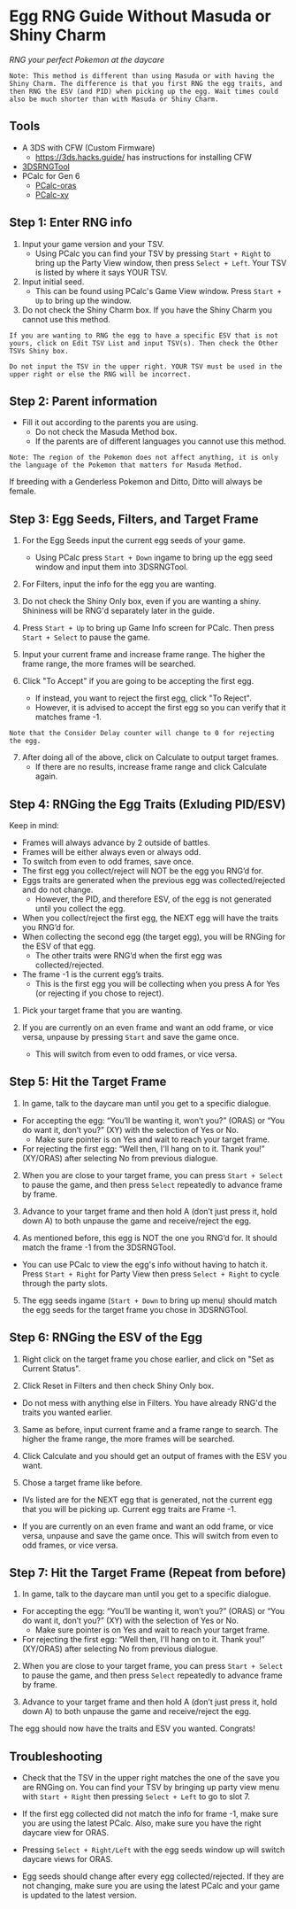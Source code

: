 # Egg RNG Guide Without Masuda or Shiny Charm

_RNG your perfect Pokemon at the daycare_

```
Note: This method is different than using Masuda or with having the Shiny Charm. The difference is that you first RNG the egg traits, and then RNG the ESV (and PID) when picking up the egg. Wait times could also be much shorter than with Masuda or Shiny Charm.
```

## Tools

- A 3DS with CFW (Custom Firmware)
   - https://3ds.hacks.guide/ has instructions for installing CFW
- [3DSRNGTool](https://github.com/wwwwwwzx/3DSRNGTool/releases)
- PCalc for Gen 6
  - [PCalc-oras](https://pokemonrng.com/downloads/pcalc/pcalc-oras.zip)
  - [PCalc-xy](https://pokemonrng.com/downloads/pcalc/pcalc-xy.zip)

## Step 1: Enter RNG info

1. Input your game version and your TSV.
   - Using PCalc you can find your TSV by pressing `Start + Right` to bring up the Party View window, then press `Select + Left`. Your TSV is listed by where it says YOUR TSV.
2. Input initial seed.
   - This can be found using PCalc's Game View window. Press `Start + Up` to bring up the window.
3. Do not check the Shiny Charm box. If you have the Shiny Charm you cannot use this method.

```
If you are wanting to RNG the egg to have a specific ESV that is not yours, click on Edit TSV List and input TSV(s). Then check the Other TSVs Shiny box.

Do not input the TSV in the upper right. YOUR TSV must be used in the upper right or else the RNG will be incorrect.
```

## Step 2: Parent information

- Fill it out according to the parents you are using.
  - Do not check the Masuda Method box.
  - If the parents are of different languages you cannot use this method.

```
Note: The region of the Pokemon does not affect anything, it is only the language of the Pokemon that matters for Masuda Method.
```

If breeding with a Genderless Pokemon and Ditto, Ditto will always be female.

## Step 3: Egg Seeds, Filters, and Target Frame

1. For the Egg Seeds input the current egg seeds of your game.

   - Using PCalc press `Start + Down` ingame to bring up the egg seed window and input them into 3DSRNGTool.

2. For Filters, input the info for the egg you are wanting.

3. Do not check the Shiny Only box, even if you are wanting a shiny. Shininess will be RNG'd separately later in the guide.

4. Press `Start + Up` to bring up Game Info screen for PCalc. Then press `Start + Select` to pause the game.

5. Input your current frame and increase frame range. The higher the frame range, the more frames will be searched.

6. Click "To Accept" if you are going to be accepting the first egg.
   - If instead, you want to reject the first egg, click "To Reject".
   - However, it is advised to accept the first egg so you can verify that it matches frame -1.

```
Note that the Consider Delay counter will change to 0 for rejecting the egg.
```

7. After doing all of the above, click on Calculate to output target frames.
   - If there are no results, increase frame range and click Calculate again.

## Step 4: RNGing the Egg Traits (Exluding PID/ESV)

Keep in mind:

- Frames will always advance by 2 outside of battles.
- Frames will be either always even or always odd.
- To switch from even to odd frames, save once.
- The first egg you collect/reject will NOT be the egg you RNG’d for.
- Eggs traits are generated when the previous egg was collected/rejected and do not change.
  - However, the PID, and therefore ESV, of the egg is not generated until you collect the egg.
- When you collect/reject the first egg, the NEXT egg will have the traits you RNG’d for.
- When collecting the second egg (the target egg), you will be RNGing for the ESV of that egg.
  - The other traits were RNG’d when the first egg was collected/rejected.
- The frame -1 is the current egg’s traits.
  - This is the first egg you will be collecting when you press A for Yes (or rejecting if you chose to reject).

1. Pick your target frame that you are wanting.

2. If you are currently on an even frame and want an odd frame, or vice versa, unpause by pressing `Start` and save the game once.
   - This will switch from even to odd frames, or vice versa.

## Step 5: Hit the Target Frame

1. In game, talk to the daycare man until you get to a specific dialogue.

- For accepting the egg: “You’ll be wanting it, won’t you?” (ORAS) or “You do want it, don’t you?” (XY) with the selection of Yes or No.
  - Make sure pointer is on Yes and wait to reach your target frame.
- For rejecting the first egg: “Well then, I'll hang on to it. Thank you!” (XY/ORAS) after selecting No from previous dialogue.

2. When you are close to your target frame, you can press `Start + Select` to pause the game, and then press `Select` repeatedly to advance frame by frame.

3. Advance to your target frame and then hold A (don’t just press it, hold down A) to both unpause the game and receive/reject the egg.

4. As mentioned before, this egg is NOT the one you RNG’d for. It should match the frame -1 from the 3DSRNGTool.

- You can use PCalc to view the egg's info without having to hatch it. Press `Start + Right` for Party View then press `Select + Right` to cycle through the party slots.

5. The egg seeds ingame (`Start + Down` to bring up menu) should match the egg seeds for the target frame you chose in 3DSRNGTool.

## Step 6: RNGing the ESV of the Egg

1. Right click on the target frame you chose earlier, and click on "Set as Current Status".

2. Click Reset in Filters and then check Shiny Only box.

- Do not mess with anything else in Filters. You have already RNG'd the traits you wanted earlier.

3. Same as before, input current frame and a frame range to search. The higher the frame range, the more frames will be searched.

4. Click Calculate and you should get an output of frames with the ESV you want.

5. Chose a target frame like before.

- IVs listed are for the NEXT egg that is generated, not the current egg that you will be picking up. Current egg traits are Frame -1.

- If you are currently on an even frame and want an odd frame, or vice versa, unpause and save the game once. This will switch from even to odd frames, or vice versa.

## Step 7: Hit the Target Frame (Repeat from before)

1. In game, talk to the daycare man until you get to a specific dialogue.

- For accepting the egg: “You’ll be wanting it, won’t you?” (ORAS) or “You do want it, don’t you?” (XY) with the selection of Yes or No.
  - Make sure pointer is on Yes and wait to reach your target frame.
- For rejecting the first egg: “Well then, I'll hang on to it. Thank you!” (XY/ORAS) after selecting No from previous dialogue.

2. When you are close to your target frame, you can press `Start + Select` to pause the game, and then press `Select` repeatedly to advance frame by frame.

3. Advance to your target frame and then hold A (don’t just press it, hold down A) to both unpause the game and receive/reject the egg.

The egg should now have the traits and ESV you wanted. Congrats!

## Troubleshooting

- Check that the TSV in the upper right matches the one of the save you are RNGing on. You can find your TSV by bringing up party view menu with `Start + Right` then pressing `Select + Left` to go to slot 7.

- If the first egg collected did not match the info for frame -1, make sure you are using the latest PCalc. Also, make sure you have the right daycare view for ORAS.

- Pressing `Select + Right/Left` with the egg seeds window up will switch daycare views for ORAS.

- Egg seeds should change after every egg collected/rejected. If they are not changing, make sure you are using the latest PCalc and your game is updated to the latest version.
